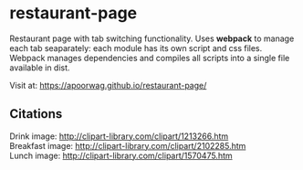 # restaurant-page  
Restaurant page with tab switching functionality. Uses **webpack** to manage each tab seaparately: each module has its own script and css files. Webpack manages dependencies and compiles all scripts into a single file available in dist.  

Visit at: https://apoorwag.github.io/restaurant-page/

## Citations
Drink image: http://clipart-library.com/clipart/1213266.htm  
Breakfast image: http://clipart-library.com/clipart/2102285.htm  
Lunch image: http://clipart-library.com/clipart/1570475.htm  


